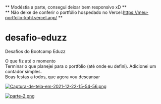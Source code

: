 ** Modéstia a parte, consegui deixar bem responsivo xD ** <br>
** Não deixe de conferir o portfólio hospedado no Vercel:https://meu-portfolio-kohl.vercel.app/ **

# desafio-eduzz
Desafios do Bootcamp Eduzz

O que fiz até o momento <br>
Terminar o que planejei para o portfólio (até onde eu defini). Adicionei um contador simples. <br>
Boas festas a todos, que agora vou descansar

[![Captura-de-tela-em-2021-12-22-15-54-56.png](https://i.postimg.cc/1XNPp571/Captura-de-tela-em-2021-12-22-15-54-56.png)](https://postimg.cc/Fkm2vmQT)

[![parte-2.png](https://i.postimg.cc/sx0mR33x/parte-2.png)](https://postimg.cc/9wZZd5RH)
